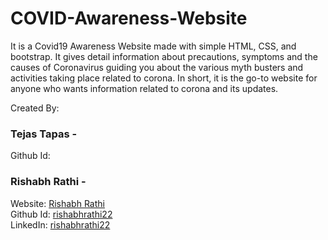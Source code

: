 # COVID-Awareness-Website
It is a Covid19 Awareness Website made with simple HTML, CSS, and bootstrap.
It gives detail information about precautions, symptoms and the causes of Coronavirus guiding you about the various myth busters 
and activities taking place related to corona.
In short, it is the go-to website for anyone who wants information related to corona and its updates.

Created By:

### Tejas Tapas -
Github Id: 

### Rishabh Rathi - 
Website: [Rishabh Rathi](http://www.rishabhrathi.co/)\
Github Id: [rishabhrathi22](https://github.com/rishabhrathi22)\
LinkedIn: [rishabhrathi22](https://www.linkedin.com/in/rishabhrathi22/)
